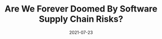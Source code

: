 ---
date: 2021-07-23
tags: post
name: Cyber Week
url: https://cw2021.b2b-wizard.com/expo
type: conference
title: Are We Forever Doomed By Software Supply Chain Risks?
slides_url:
recording_url: https://www.youtube.com/watch?v=x74sMCaZKbg&ab_channel=Snyk
city: Tel Aviv
country: Israel
country_code: IL
language: English
recognitions:
  twitter:
    - https://twitter.com/liran_tal/status/1417874639859109894
image_header: https://pbs.twimg.com/media/E61MqWJXoAMJdHM?format=jpg&name=4096x4096
images:
  - https://pbs.twimg.com/media/E61MqWJXoAMJdHM?format=jpg&name=4096x4096
---